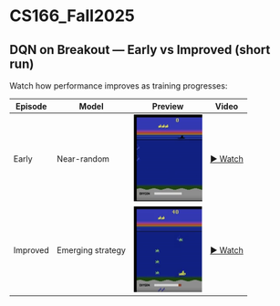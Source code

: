 # CS166_Fall2025

## DQN on Breakout — Early vs Improved (short run)

Watch how performance improves as training progresses:

| Episode    | Model             | Preview                                      | Video |
|------------|-------------------|----------------------------------------------|-------|
| Early      | Near-random       | <img src="src/early_sequest_img.png" width="120"/> | [▶ Watch](https://github.com/timmyt110/CS166_Fall2025/blob/65bfef7ead52806ce8467709fad85f9c70c2037c/src/early_seaquest.mp4) |
| Improved   | Emerging strategy | <img src="src/improved_sequest_img.png" width="120"/> | [▶ Watch](https://github.com/timmyt110/CS166_Fall2025/blob/65bfef7ead52806ce8467709fad85f9c70c2037c/src/improved_seaquest.mp4) |
